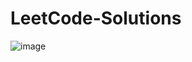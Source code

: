 # LeetCode-Solutions

![image](https://user-images.githubusercontent.com/60952618/193395976-a6348cc0-2cb3-453f-9dbb-ad6bc39997d7.png)

